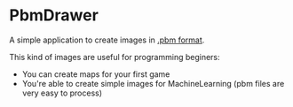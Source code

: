 # PbmDrawer
A simple application to create images in [.pbm format](https://en.wikipedia.org/wiki/Netpbm_format#PBM_example).

This kind of images are useful for programming beginers:
* You can create maps for your first game
* You're able to create simple images for MachineLearning (pbm files are very easy to process)
